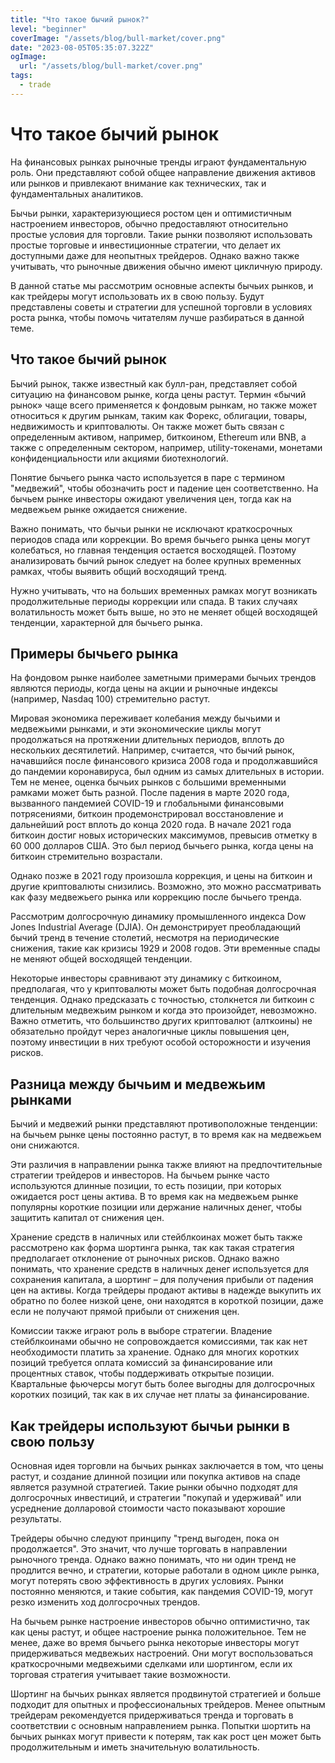 ```yaml
---
title: "Что такое бычий рынок?"
level: "beginner"
coverImage: "/assets/blog/bull-market/cover.png"
date: "2023-08-05T05:35:07.322Z"
ogImage:
  url: "/assets/blog/bull-market/cover.png"
tags:
  - trade
---
```


# Что такое бычий рынок
На финансовых рынках рыночные тренды играют фундаментальную роль. Они представляют собой общее направление движения активов или рынков и привлекают внимание как технических, так и фундаментальных аналитиков.

Бычьи рынки, характеризующиеся ростом цен и оптимистичным настроением инвесторов, обычно предоставляют относительно простые условия для торговли. Такие рынки позволяют использовать простые торговые и инвестиционные стратегии, что делает их доступными даже для неопытных трейдеров. Однако важно также учитывать, что рыночные движения обычно имеют цикличную природу.

В данной статье мы рассмотрим основные аспекты бычьих рынков, и как трейдеры могут использовать их в свою пользу. Будут представлены советы и стратегии для успешной торговли в условиях роста рынка, чтобы помочь читателям лучше разбираться в данной теме.

## Что такое бычий рынок
  
Бычий рынок, также известный как булл-ран, представляет собой ситуацию на финансовом рынке, когда цены растут. Термин «бычий рынок» чаще всего применяется к фондовым рынкам, но также может относиться к другим рынкам, таким как Форекс, облигации, товары, недвижимость и криптовалюты. Он также может быть связан с определенным активом, например, биткоином, Ethereum или BNB, а также с определенным сектором, например, utility-токенами, монетами конфиденциальности или акциями биотехнологий.

Понятие бычьего рынка часто используется в паре с термином "медвежий", чтобы обозначить рост и падение цен соответственно. На бычьем рынке инвесторы ожидают увеличения цен, тогда как на медвежьем рынке ожидается снижение.

Важно понимать, что бычьи рынки не исключают краткосрочных периодов спада или коррекции. Во время бычьего рынка цены могут колебаться, но главная тенденция остается восходящей. Поэтому анализировать бычий рынок следует на более крупных временных рамках, чтобы выявить общий восходящий тренд.

Нужно учитывать, что на больших временных рамках могут возникать продолжительные периоды коррекции или спада. В таких случаях волатильность может быть выше, но это не меняет общей восходящей тенденции, характерной для бычьего рынка.

## Примеры бычьего рынка
На фондовом рынке наиболее заметными примерами бычьих трендов являются периоды, когда цены на акции и рыночные индексы (например, Nasdaq 100) стремительно растут.

Мировая экономика переживает колебания между бычьими и медвежьими рынками, и эти экономические циклы могут продолжаться на протяжении длительных периодов, вплоть до нескольких десятилетий. Например, считается, что бычий рынок, начавшийся после финансового кризиса 2008 года и продолжавшийся до пандемии коронавируса, был одним из самых длительных в истории. Тем не менее, оценка бычьих рынков с большими временными рамками может быть разной. После падения в марте 2020 года, вызванного пандемией COVID-19 и глобальными финансовыми потрясениями, биткоин продемонстрировал восстановление и дальнейший рост вплоть до конца 2020 года. В начале 2021 года биткоин достиг новых исторических максимумов, превысив отметку в 60 000 долларов США. Это был период бычьего рынка, когда цены на биткоин стремительно возрастали.

Однако позже в 2021 году произошла коррекция, и цены на биткоин и другие криптовалюты снизились. Возможно, это можно рассматривать как фазу медвежьего рынка или коррекцию после бычьего тренда.

Рассмотрим долгосрочную динамику промышленного индекса Dow Jones Industrial Average (DJIA). Он демонстрирует преобладающий бычий тренд в течение столетий, несмотря на периодические снижения, такие как кризисы 1929 и 2008 годов. Эти временные спады не меняют общей восходящей тенденции.

Некоторые инвесторы сравнивают эту динамику с биткоином, предполагая, что у криптовалюты может быть подобная долгосрочная тенденция. Однако предсказать с точностью, столкнется ли биткоин с длительным медвежьим рынком и когда это произойдет, невозможно. Важно отметить, что большинство других криптовалют (алткоины) не обязательно пройдут через аналогичные циклы повышения цен, поэтому инвестиции в них требуют особой осторожности и изучения рисков.

## Разница между бычьим и медвежьим рынками
Бычий и медвежий рынки представляют противоположные тенденции: на бычьем рынке цены постоянно растут, в то время как на медвежьем они снижаются.

Эти различия в направлении рынка также влияют на предпочтительные стратегии трейдеров и инвесторов. На бычьем рынке часто используются длинные позиции, то есть позиции, при которых ожидается рост цены актива. В то время как на медвежьем рынке популярны короткие позиции или держание наличных денег, чтобы защитить капитал от снижения цен.

Хранение средств в наличных или стейблкоинах может быть также рассмотрено как форма шортинга рынка, так как такая стратегия предполагает отклонение от рыночных рисков. Однако важно понимать, что хранение средств в наличных денег используется для сохранения капитала, а шортинг – для получения прибыли от падения цен на активы. Когда трейдеры продают активы в надежде выкупить их обратно по более низкой цене, они находятся в короткой позиции, даже если не получают прямой прибыли от снижения цен.

Комиссии также играют роль в выборе стратегии. Владение стейблкоинами обычно не сопровождается комиссиями, так как нет необходимости платить за хранение. Однако для многих коротких позиций требуется оплата комиссий за финансирование или процентных ставок, чтобы поддерживать открытые позиции. Квартальные фьючерсы могут быть более выгодны для долгосрочных коротких позиций, так как в их случае нет платы за финансирование.

## Как трейдеры используют бычьи рынки в свою пользу
Основная идея торговли на бычьих рынках заключается в том, что цены растут, и создание длинной позиции или покупка активов на спаде является разумной стратегией. Такие рынки обычно подходят для долгосрочных инвестиций, и стратегии "покупай и удерживай" или усреднение долларовой стоимости часто показывают хорошие результаты.

Трейдеры обычно следуют принципу "тренд выгоден, пока он продолжается". Это значит, что лучше торговать в направлении рыночного тренда. Однако важно понимать, что ни один тренд не продлится вечно, и стратегии, которые работали в одном цикле рынка, могут потерять свою эффективность в других условиях. Рынки постоянно меняются, и такие события, как пандемия COVID-19, могут резко изменить ход долгосрочных трендов.

На бычьем рынке настроение инвесторов обычно оптимистично, так как цены растут, и общее настроение рынка положительное. Тем не менее, даже во время бычьего рынка некоторые инвесторы могут придерживаться медвежьих настроений. Они могут воспользоваться краткосрочными медвежьими сделками или шортингом, если их торговая стратегия учитывает такие возможности.

Шортинг на бычьих рынках является продвинутой стратегией и больше подходит для опытных и профессиональных трейдеров. Менее опытным трейдерам рекомендуется придерживаться тренда и торговать в соответствии с основным направлением рынка. Попытки шортить на бычьих рынках могут привести к потерям, так как рост цен может быть продолжительным и иметь значительную волатильность.

